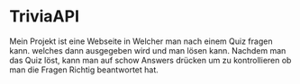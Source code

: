 # TriviaAPI
Mein Projekt ist eine Webseite in Welcher man nach einem Quiz fragen kann. welches dann ausgegeben wird und man lösen kann. Nachdem man das Quiz löst, kann man auf schow Answers drücken um zu kontrollieren ob man die Fragen Richtig beantwortet hat.